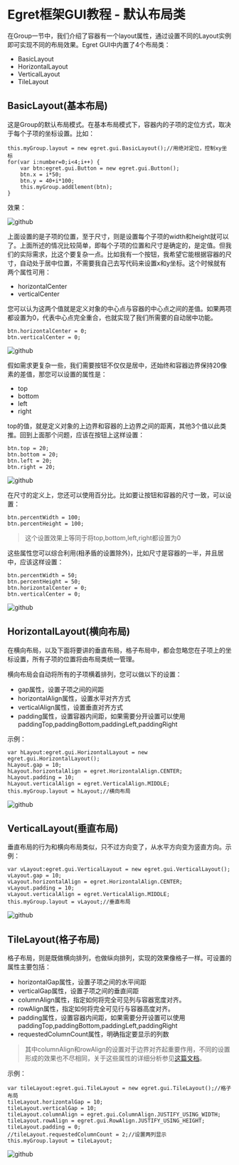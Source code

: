 Egret框架GUI教程 - 默认布局类
===============

在Group一节中，我们介绍了容器有一个layout属性，通过设置不同的Layout实例即可实现不同的布局效果。Egret GUI中内置了4个布局类：

* BasicLayout
* HorizontalLayout
* VerticalLayout
* TileLayout

BasicLayout(基本布局)
--------------------------------

这是Group的默认布局模式。在基本布局模式下，容器内的子项的定位方式，取决于每个子项的坐标设置。比如：

```
this.myGroup.layout = new egret.gui.BasicLayout();//用绝对定位，控制xy坐标
for(var i:number=0;i<4;i++) {
    var btn:egret.gui.Button = new egret.gui.Button();
    btn.x = i*50;
    btn.y = 40+i*100;
    this.myGroup.addElement(btn);
}
```

效果：

![github](https://raw.githubusercontent.com/NeoGuo/html5-documents/master/egret-gui/images/layout1.png "Egret")

上面设置的是子项的位置，至于尺寸，则是设置每个子项的width和height就可以了。上面所述的情况比较简单，即每个子项的位置和尺寸是确定的，是定值。但我们的实际需求，比这个要复杂一点。比如我有一个按钮，我希望它能根据容器的尺寸，自动处于居中位置，不需要我自己去写代码来设置x和y坐标。这个时候就有两个属性可用：

* horizontalCenter
* verticalCenter

您可以认为这两个值就是定义对象的中心点与容器的中心点之间的差值。如果两项都设置为0，代表中心点完全重合，也就实现了我们所需要的自动居中功能。

```
btn.horizontalCenter = 0;
btn.verticalCenter = 0;
```

![github](https://raw.githubusercontent.com/NeoGuo/html5-documents/master/egret-gui/images/layout1.png "Egret")

假如需求更复杂一些，我们需要按钮不仅仅是居中，还始终和容器边界保持20像素的差值，那您可以设置的属性是：

* top
* bottom
* left
* right

top的值，就是定义对象的上边界和容器的上边界之间的距离，其他3个值以此类推。回到上面那个问题，应该在按钮上这样设置：

```
btn.top = 20;
btn.bottom = 20;
btn.left = 20;
btn.right = 20;
```

![github](https://raw.githubusercontent.com/NeoGuo/html5-documents/master/egret-gui/images/layout3.png "Egret")

在尺寸的定义上，您还可以使用百分比。比如要让按钮和容器的尺寸一致，可以设置：

```
btn.percentWidth = 100;
btn.percentHeight = 100;
```
> 这个设置效果上等同于将top,bottom,left,right都设置为0

这些属性您可以综合利用(相矛盾的设置除外)，比如尺寸是容器的一半，并且居中，应该这样设置：

```
btn.percentWidth = 50;
btn.percentHeight = 50;
btn.horizontalCenter = 0;
btn.verticalCenter = 0;
```

![github](https://raw.githubusercontent.com/NeoGuo/html5-documents/master/egret-gui/images/layout4.png "Egret")

HorizontalLayout(横向布局)
--------------------------------

在横向布局，以及下面将要讲的垂直布局，格子布局中，都会忽略您在子项上的坐标设置，所有子项的位置将由布局类统一管理。

横向布局会自动将所有的子项横着排列，您可以做以下的设置：

* gap属性，设置子项之间的间距
* horizontalAlign属性，设置水平对齐方式
* verticalAlign属性，设置垂直对齐方式
* padding属性，设置容器内间距，如果需要分开设置可以使用paddingTop,paddingBottom,paddingLeft,paddingRight

示例：

```
var hLayout:egret.gui.HorizontalLayout = new egret.gui.HorizontalLayout();
hLayout.gap = 10;
hLayout.horizontalAlign = egret.HorizontalAlign.CENTER;
hLayout.padding = 10;
hLayout.verticalAlign = egret.VerticalAlign.MIDDLE;
this.myGroup.layout = hLayout;//横向布局
```

![github](https://raw.githubusercontent.com/NeoGuo/html5-documents/master/egret-gui/images/layout5.png "Egret")

VerticalLayout(垂直布局)
--------------------------------

垂直布局的行为和横向布局类似，只不过方向变了，从水平方向变为竖直方向。示例：

```
var vLayout:egret.gui.VerticalLayout = new egret.gui.VerticalLayout();
vLayout.gap = 10;
vLayout.horizontalAlign = egret.HorizontalAlign.CENTER;
vLayout.padding = 10;
vLayout.verticalAlign = egret.VerticalAlign.MIDDLE;
this.myGroup.layout = vLayout;//垂直布局
```

![github](https://raw.githubusercontent.com/NeoGuo/html5-documents/master/egret-gui/images/layout6.png "Egret")

TileLayout(格子布局)
--------------------------------

格子布局，则是既做横向排列，也做纵向排列，实现的效果像格子一样。可设置的属性主要包括：

* horizontalGap属性，设置子项之间的水平间距
* verticalGap属性，设置子项之间的垂直间距
* columnAlign属性，指定如何将完全可见列与容器宽度对齐。
* rowAlign属性，指定如何将完全可见行与容器高度对齐。
* padding属性，设置容器内间距，如果需要分开设置可以使用paddingTop,paddingBottom,paddingLeft,paddingRight
* requestedColumnCount属性，明确指定要显示的列数

> 其中columnAlign和rowAlign的设置对于边界对齐起重要作用，不同的设置形成的效果也不尽相同，关于这些属性的详细分析参见[这篇文档](http://bbs.egret-labs.org/thread-102-1-1.html)。

示例：

```
var tileLayout:egret.gui.TileLayout = new egret.gui.TileLayout();//格子布局
tileLayout.horizontalGap = 10;
tileLayout.verticalGap = 10;
tileLayout.columnAlign = egret.gui.ColumnAlign.JUSTIFY_USING_WIDTH;
tileLayout.rowAlign = egret.gui.RowAlign.JUSTIFY_USING_HEIGHT;
tileLayout.padding = 0;
//tileLayout.requestedColumnCount = 2;//设置两列显示
this.myGroup.layout = tileLayout;
```

![github](https://raw.githubusercontent.com/NeoGuo/html5-documents/master/egret-gui/images/layout7.png "Egret")